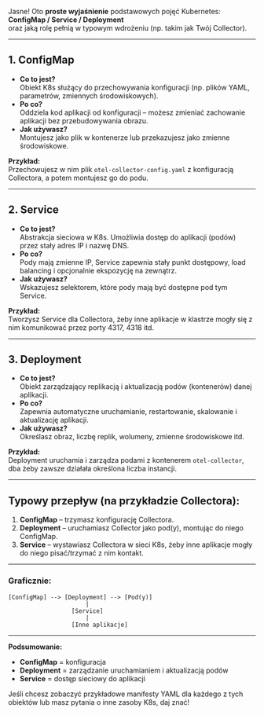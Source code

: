 
Jasne! Oto **proste wyjaśnienie** podstawowych pojęć Kubernetes:  
**ConfigMap / Service / Deployment**  
oraz jaką rolę pełnią w typowym wdrożeniu (np. takim jak Twój Collector).


---

## 1. **ConfigMap**

- **Co to jest?**  
  Obiekt K8s służący do przechowywania konfiguracji (np. plików YAML, parametrów, zmiennych środowiskowych).
- **Po co?**  
  Oddziela kod aplikacji od konfiguracji – możesz zmieniać zachowanie aplikacji bez przebudowywania obrazu.
- **Jak używasz?**  
  Montujesz jako plik w kontenerze lub przekazujesz jako zmienne środowiskowe.

**Przykład:**  
Przechowujesz w nim plik `otel-collector-config.yaml` z konfiguracją Collectora, a potem montujesz go do podu.

---

## 2. **Service**

- **Co to jest?**  
  Abstrakcja sieciowa w K8s. Umożliwia dostęp do aplikacji (podów) przez stały adres IP i nazwę DNS.
- **Po co?**  
  Pody mają zmienne IP, Service zapewnia stały punkt dostępowy, load balancing i opcjonalnie ekspozycję na zewnątrz.
- **Jak używasz?**  
  Wskazujesz selektorem, które pody mają być dostępne pod tym Service.

**Przykład:**  
Tworzysz Service dla Collectora, żeby inne aplikacje w klastrze mogły się z nim komunikować przez porty 4317, 4318 itd.

---

## 3. **Deployment**

- **Co to jest?**  
  Obiekt zarządzający replikacją i aktualizacją podów (kontenerów) danej aplikacji.
- **Po co?**  
  Zapewnia automatyczne uruchamianie, restartowanie, skalowanie i aktualizację aplikacji.
- **Jak używasz?**  
  Określasz obraz, liczbę replik, wolumeny, zmienne środowiskowe itd.

**Przykład:**  
Deployment uruchamia i zarządza podami z kontenerem `otel-collector`, dba żeby zawsze działała określona liczba instancji.

---

## Typowy przepływ (na przykładzie Collectora):

1. **ConfigMap** – trzymasz konfigurację Collectora.
2. **Deployment** – uruchamiasz Collector jako pod(y), montując do niego ConfigMap.
3. **Service** – wystawiasz Collectora w sieci K8s, żeby inne aplikacje mogły do niego pisać/trzymać z nim kontakt.

---

### Graficznie:

```
[ConfigMap] --> [Deployment] --> [Pod(y)]
                      |
                  [Service]
                      |
                  [Inne aplikacje]
```

---

**Podsumowanie:**  
- **ConfigMap** = konfiguracja  
- **Deployment** = zarządzanie uruchamianiem i aktualizacją podów  
- **Service** = dostęp sieciowy do aplikacji

Jeśli chcesz zobaczyć przykładowe manifesty YAML dla każdego z tych obiektów lub masz pytania o inne zasoby K8s, daj znać!